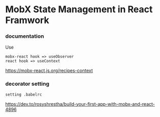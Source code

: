 # MobX State Management in React Framwork

### documentation 
Use
```
mobx-react hook => useObserver
react hook => useContext
```
https://mobx-react.js.org/recipes-context



### decorator setting
```
setting .babelrc
```
https://dev.to/rosyshrestha/build-your-first-app-with-mobx-and-react-4896